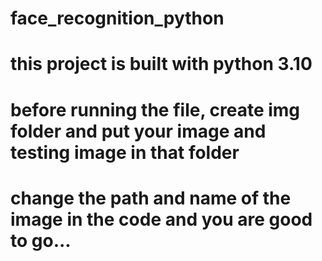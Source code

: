 # face_recognition_python
# this project is built with python 3.10
# before running the file, create img folder and put your image and testing image in that folder
# change the path and name of the image in the code and you are good to go...
